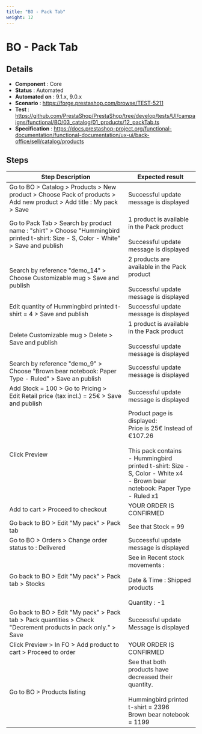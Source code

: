 ```yaml
---
title: "BO - Pack Tab"
weight: 12
---
```


# BO - Pack Tab
## Details
* **Component** : Core
* **Status** : Automated
* **Automated on** : 9.1.x, 9.0.x
* **Scenario** : https://forge.prestashop.com/browse/TEST-5211
* **Test** : https://github.com/PrestaShop/PrestaShop/tree/develop/tests/UI/campaigns/functional/BO/03_catalog/01_products/12_packTab.ts
* **Specification** : https://docs.prestashop-project.org/functional-documentation/functional-documentation/ux-ui/back-office/sell/catalog/products

## Steps
| Step Description | Expected result |
| ----- | ----- |
| Go to BO > Catalog > Products > New product > Choose Pack of products > Add new product > Add title : My pack > Save | Successful update message is displayed |
| Go to Pack Tab > Search by product name : "shirt" > Choose "Hummingbird printed t-shirt: Size - S, Color - White" > Save and publish | 1 product is available in the Pack product<br><br>Successful update message is displayed |
| Search by reference "demo_14" > Choose Customizable mug > Save and publish | 2 products are available in the Pack product<br><br>Successful update message is displayed |
| Edit quantity of Hummingbird printed t-shirt = 4 > Save and publish | Successful update message is displayed |
| Delete Customizable mug > Delete > Save and publish | 1 product is available in the Pack product<br><br>Successful update message is displayed |
| Search by reference "demo_9" > Choose "Brown bear notebook: Paper Type - Ruled" > Save an publish | Successful update message is displayed |
| Add Stock = 100 > Go to Pricing > Edit Retail price (tax incl.) = 25€ > Save and publish | Successful update message is displayed |
| Click Preview | Product page is displayed:<br>Price is 25€ Instead of €107.26<br><br>This pack contains<br> - Hummingbird printed t-shirt: Size - S, Color - White x4<br> - Brown bear notebook: Paper Type - Ruled x1 |
| Add to cart > Proceed to checkout | YOUR ORDER IS CONFIRMED |
| Go back to BO > Edit "My pack" > Pack tab | See that Stock = 99 |
| Go to BO > Orders > Change order status to : Delivered | Successful update message is displayed |
| Go back to BO > Edit "My pack" > Pack tab > Stocks | See in Recent stock movements :<br><br>Date & Time : Shipped products<br><br>Quantity : -1 |
| Go back to BO > Edit "My pack" > Pack tab > Pack quantities > Check "Decrement products in pack only." > Save | Successful update Message is displayed |
| Click Preview > In FO > Add product to cart > Proceed to order | YOUR ORDER IS CONFIRMED |
| Go to BO > Products listing | See that both products have decreased their quantity.<br><br>Hummingbird printed t-shirt = 2396<br>Brown bear notebook = 1199 |
